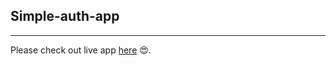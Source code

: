 ## Simple-auth-app

***
Please check out live app [here](https://immense-atoll-24863.herokuapp.com/) 😍.